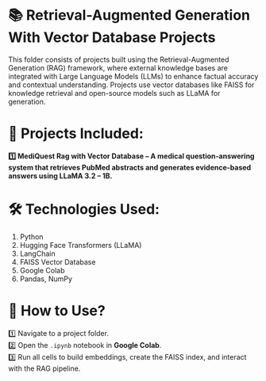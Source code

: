 # 📚 Retrieval-Augmented Generation With Vector Database Projects

This folder consists of projects built using the Retrieval-Augmented Generation (RAG) framework, where external knowledge bases are integrated with Large Language Models (LLMs) to enhance factual accuracy and contextual understanding. 
Projects use vector databases like FAISS for knowledge retrieval and open-source models such as LLaMA for generation.


# 📌 Projects Included:

**1️⃣ MediQuest Rag with Vector Database – A medical question-answering system that retrieves PubMed abstracts and generates evidence-based answers using LLaMA 3.2 – 1B.**

# 🛠 Technologies Used:
1. Python
2. Hugging Face Transformers (LLaMA)
3. LangChain
4. FAISS Vector Database
5. Google Colab
6. Pandas, NumPy  

# 📂 How to Use?

1️⃣ Navigate to a project folder.  
2️⃣ Open the `.ipynb` notebook in **Google Colab**.  
3️⃣ Run all cells to build embeddings, create the FAISS index, and interact with the RAG pipeline.
